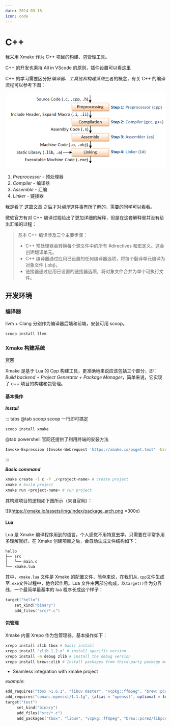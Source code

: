 ```yaml
---
date: 2024-03-18
icon: code
---
```


# C++

我采用 Xmake 作为 C++ 项目的构建、包管理工具。

C++ 的开发也秉持 All in VScode 的原则，插件设置可以看[这里](vscode.md#c-开发环境配置)

C++ 的学习需要区分好*编译器、工具链和构建系统*三者的概念，有关 C++ 的编译流程可以参考下图：

![](https://raw.githubusercontent.com/dream-oyh/dream-oyh.github.io/images/C_compile_chain.png)

1. _Preprocessor_ - 预处理器
2. _Compiler_ - 编译器
3. _Assemble_ - 汇编
4. _Linker_ - 链接器

我是看了[ 这篇文章 ](https://www.cnblogs.com/w4ngzhen/p/17695080.html)之后才对*编译*这件事有所了解的，需要的同学可以看看。

微软官方有对 C++ 编译过程给出了更加详细的解释，但是在这套解释里并没有给出汇编的过程：

> 基本 C++ 编译涉及三个主要步骤：
>
> - C++ 预处理器会转换每个源文件中的所有 #directives 和宏定义。这会创建翻译单元。
> - C++ 编译器通过应用已设置的任何编译器选项，将每个翻译单元编译为对象文件 (.obj)。
> - 链接器通过应用已设置的链接器选项，将对象文件合并为单个可执行文件。
## 开发环境
### 编译器

llvm + Clang 分别作为编译器后端和前端，安装可用 scoop。

```sh
scoop install llvm
```

### Xmake 构建系统

[官网](https://xmake.io/#/)

Xmake 是基于 Lua 的 Cpp 构建工具，更准确地来说应该包括三个部分，即：_Build backend + Project Generator + Package Manager_，简单来说，它实现了 c++ 项目的构建和包管理。

#### 基本操作

**_Install_**

::: tabs
@tab scoop
scoop 一行即可搞定

```sh
scoop install xmake
```

@tab powershell
官网还提供了利用终端的安装方法

```sh
Invoke-Expression (Invoke-Webrequest 'https://xmake.io/psget.text' -UseBasicParsing).Content
```

:::

**_Basic command_**

```sh
xmake create -l c -P ./<project-name> # create project
xmake # build project
xmake run <project-name> # run project
```

其构建项目的逻辑如下图所示（来自官网）：

![](https://xmake.io/assets/img/index/package_arch.png =300x)

#### Lua

Lua 是 Xmake 编译程序用到的语言，个人感觉不用特意去学，只需要在平常多用多理解就好。在 Xmake 创建项目之后，会自动生成文件结构如下：

```
hello
├── src
│   └── main.c
└── xmake.lua
```

其中，`xmake.lua` 文件是 Xmake 的配置文件，简单来说，在我们从`.cpp`文件生成至`.exe`文件过程中，他会起作用。Lua 文件由两部分构成，以`target()`作为分界线，一个最简单最基本的 lua 程序长成这个样子：

```lua
target("hello")
    set_kind("binary")
    add_files("src/*.c")
```

#### 包管理

Xmake 内置 Xrepo 作为包管理器，基本操作如下：

```sh
xrepo install zlib tbox # basic install
xrepo install "zlib 1.2.x" # install specific version
xrepo install -m debug zlib # install the debug version
xrepo install brew::zlib # Install packages from third-party package manager
```

- Seamless integration with xmake project

_example_:

```lua
add_requires("tbox >1.6.1", "libuv master", "vcpkg::ffmpeg", "brew::pcre2/libpcre2-8")
add_requires("conan::openssl/1.1.1g", {alias = "openssl", optional = true, debug = true})
target("test")
     set_kind("binary")
     add_files("src/*.c")
     add_packages("tbox", "libuv", "vcpkg::ffmpeg", "brew::pcre2/libpcre2-8", "openssl")
```
